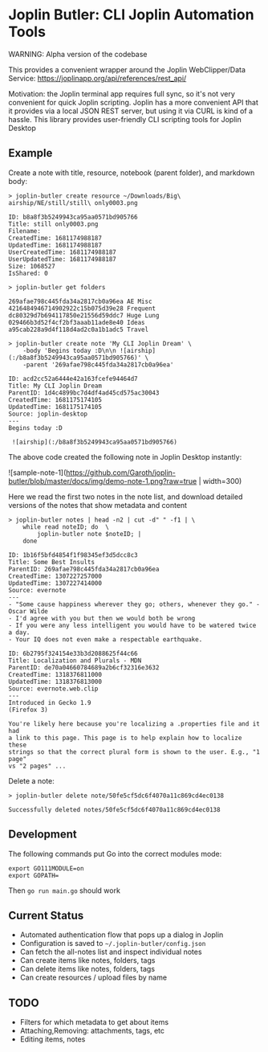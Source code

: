 # Joplin Butler: CLI Joplin Automation Tools

WARNING: Alpha version of the codebase

This provides a convenient wrapper around the Joplin WebClipper/Data Service:
https://joplinapp.org/api/references/rest_api/

Motivation: the Joplin terminal app requires full sync, so it's not very
convenient for quick Joplin scripting. Joplin has a more convenient API
that it provides via a local JSON REST server, but using it via CURL
is kind of a hassle. This library provides user-friendly CLI scripting
tools for Joplin Desktop

## Example

Create a note with title, resource, notebook (parent folder), and markdown body:

    > joplin-butler create resource ~/Downloads/Big\ airship/NE/still/still\ only0003.png

    ID: b8a8f3b5249943ca95aa0571bd905766
    Title: still only0003.png
    Filename: 
    CreatedTime: 1681174988187
    UpdatedTime: 1681174988187
    UserCreatedTime: 1681174988187
    UserUpdatedTime: 1681174988187
    Size: 1068527
    IsShared: 0

    > joplin-butler get folders

    269afae798c445fda34a2817cb0a96ea AE Misc
    4216484946714902922c15b075d39e28 Frequent
    dc80329d7b694117850e21556d59ddc7 Huge Lung
    029466b3d52f4cf2bf3aaab11ade8e40 Ideas
    a95cab228a9d4f118d4ad2c0a1b1adc5 Travel

    > joplin-butler create note 'My CLI Joplin Dream' \
        -body 'Begins today :D\n\n ![airship](:/b8a8f3b5249943ca95aa0571bd905766)' \
        -parent '269afae798c445fda34a2817cb0a96ea'

    ID: acd2cc52a6444e42a163fcefe94464d7
    Title: My CLI Joplin Dream
    ParentID: 1d4c4899bc7d4df4ad45cd575ac30043
    CreatedTime: 1681175174105
    UpdatedTime: 1681175174105
    Source: joplin-desktop
    ---
    Begins today :D

     ![airship](:/b8a8f3b5249943ca95aa0571bd905766)

The above code created the following note in Joplin Desktop instantly:

![sample-note-1](https://github.com/Garoth/joplin-butler/blob/master/docs/img/demo-note-1.png?raw=true | width=300)

Here we read the first two notes in the note list, and download detailed
versions of the notes that show metadata and content

    > joplin-butler notes | head -n2 | cut -d" " -f1 | \
        while read noteID; do  \
            joplin-butler note $noteID; |
        done

    ID: 1b16f5bfd4854f1f98345ef3d5dcc8c3
    Title: Some Best Insults
    ParentID: 269afae798c445fda34a2817cb0a96ea
    CreatedTime: 1307227257000
    UpdatedTime: 1307227414000
    Source: evernote
    ---
    - "Some cause happiness wherever they go; others, whenever they go." - Oscar Wilde
    - I'd agree with you but then we would both be wrong
    - If you were any less intelligent you would have to be watered twice a day.
    - Your IQ does not even make a respectable earthquake.

    ID: 6b2795f324154e33b3d2088625f44c66
    Title: Localization and Plurals - MDN
    ParentID: de70a04660784689a2b6cf32316e3632
    CreatedTime: 1318376811000
    UpdatedTime: 1318376813000
    Source: evernote.web.clip
    ---
    Introduced in Gecko 1.9
    (Firefox 3)

    You're likely here because you're localizing a .properties file and it had
    a link to this page. This page is to help explain how to localize these
    strings so that the correct plural form is shown to the user. E.g., "1 page"
    vs "2 pages" ...


Delete a note:

    > joplin-butler delete note/50fe5cf5dc6f4070a11c869cd4ec0138

    Successfully deleted notes/50fe5cf5dc6f4070a11c869cd4ec0138

## Development

The following commands put Go into the correct modules mode:

    export GO111MODULE=on
    export GOPATH=

Then `go run main.go` should work

## Current Status

 * Automated authentication flow that pops up a dialog in Joplin
 * Configuration is saved to `~/.joplin-butler/config.json`
 * Can fetch the all-notes list and inspect individual notes
 * Can create items like notes, folders, tags
 * Can delete items like notes, folders, tags
 * Can create resources / upload files by name

## TODO

 * Filters for which metadata to get about items
 * Attaching,Removing: attachments, tags, etc
 * Editing items, notes
